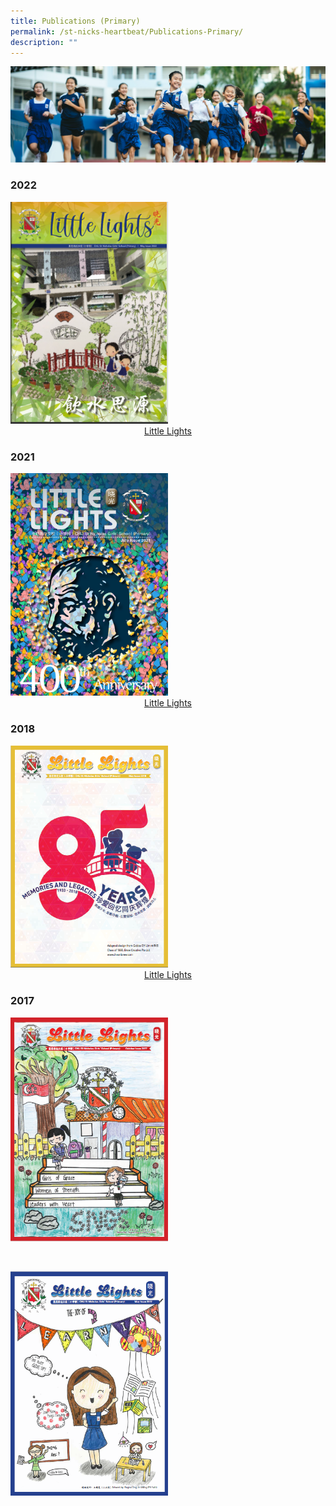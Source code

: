 ```yaml
---
title: Publications (Primary)
permalink: /st-nicks-heartbeat/Publications-Primary/
description: ""
---
```

![](/images/01%20Banner%20Photos/subpage%2002%20St%20Nicks%20Heartbeat.jpg)

### 2022

<img style="width: 50%;" src="/images/our%20Little%20Lights.png" />

<br>

<div style="text-align:center">    
<a href="https://online.fliphtml5.com/nlnnu/fqdq/">Little Lights</a>
</div>

### 2021

<img style="width: 50%;" src="/images/Littlelights%20July%202021_00001.jpeg" />

<br>

<div style="text-align:center">    
<a href="insert pdf link here">Little Lights</a>
</div>

### 2018

<img style="width: 50%;" src="/images/Little%20Lights.png" />

<div style="text-align:center">    
<a href="insert pdf link here">Little Lights</a>
</div>

### 2017

<a href="insert pdf url link"><img style="width: 50%;" src="/images/oct2017littlelights.png" /></a>

<br>

<a href="insert pdf url link"><img style="width: 50%;" src="/images/may2017littlelights.png" /></a>